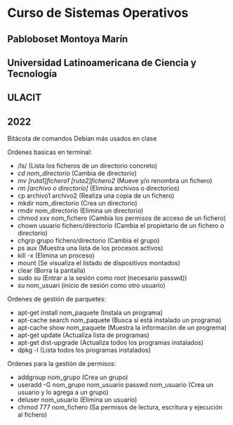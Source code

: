 # Curso de Sistemas Operativos

## Pabloboset Montoya Marín
## Universidad Latinoamericana de Ciencia y Tecnología
## ULACIT
## 2022

Bitácota de comandos Debian más usados en clase

Ordenes basicas en terminal:
* /ls/  (Lista los ficheros de un directorio concreto)
* *cd nom_directorio*  (Cambia de directorio)
* *mv [ruta1]fichero1 [ruta2]fichero2*  (Mueve y/o renombra un fichero)
* *rm [archivo o directorio]*  (Elimina archivos o directorios)
* cp archivo1 archivo2  (Realiza una copia de un fichero)
* mkdir nom_directorio  (Crea un directorio)
* rmdir nom_directorio  (Elimina un directorio)
* chmod xxx nom_fichero  (Cambia los permisos de acceso de un fichero)
* chown usuario fichero/directorio  (Cambia el propietario de un fichero o directorio)
* chgrp grupo fichero/directorio  (Cambia el grupo)
* ps aux  (Muestra una lista de los procesos activos)
* kill -x  (Elimina un proceso)
* mount  (Se visualiza el listado de dispositivos montados)
* clear  (Borra la pantalla)
* sudo su  (Entrar a la sesión como root (necesario passwd))
* su nom_usuari  (inicio de sesión como otro usuario)


Ordenes de gestión de parquetes:
* apt-get install nom_paquete  (Instala un programa)
* apt-cache search nom_paquete  (Busca si está instalado un programa)
* apt-cache show nom_paquete  (Muestra la información de un progrema)
* apt-get update  (Actualiza lista de programas)
* apt-get dist-upgrade  (Actualiza todos los programas instalados)
* dpkg -l  (Lista todos los programas instalados)


Ordenes para la gestión de permisos:
* addgroup nom_grupo  (Crea un grupo)
* useradd -G nom_grupo nom_usuario
  passwd nom_usuario  (Crea un usuario y lo agrega a un grupo)
* deluser nom_usuario  (Elimina un usuario)
* chmod 777 nom_fichero  (Sa permisos de lectura, escritura y ejecución al fichero)

